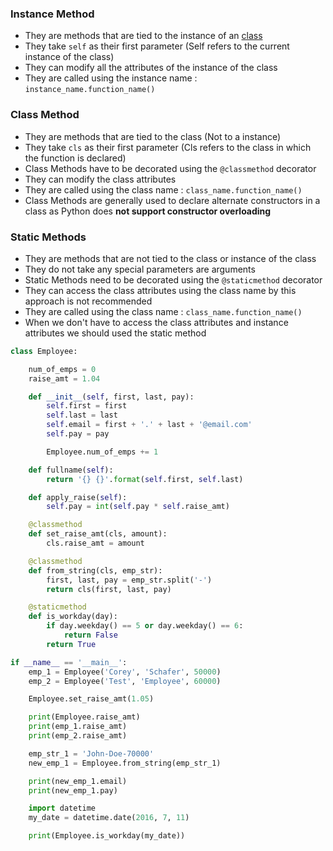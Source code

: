 ### Instance Method

* They are methods that are tied to the instance of an [class](Python%20Classes.md)
* They take `self` as their first parameter (Self refers to the current instance of the class)
* They can modify all the attributes of the instance of the class
* They are called using the instance name : `instance_name.function_name()`

### Class Method

* They are methods that are tied to the class (Not to a instance)
* They take `cls` as their first parameter (Cls refers to the class in which the function is declared)
* Class Methods have to be decorated using the `@classmethod` decorator
* They can modify the class attributes
* They are called using the class name : `class_name.function_name()`
* Class Methods are generally used to declare alternate constructors in a class as Python does **not support constructor overloading**

### Static Methods

* They are methods that are not tied to the class or instance of the class
* They do not take any special parameters are arguments
* Static Methods need to be decorated using the `@staticmethod` decorator
* They can access the class attributes using the class name by this approach is not recommended
* They are called using the class name : `class_name.function_name()`
* When we don't have to access the class attributes and instance attributes we should used the static method

````python
class Employee:

    num_of_emps = 0
    raise_amt = 1.04

    def __init__(self, first, last, pay):
        self.first = first
        self.last = last
        self.email = first + '.' + last + '@email.com'
        self.pay = pay

        Employee.num_of_emps += 1

    def fullname(self):
        return '{} {}'.format(self.first, self.last)

    def apply_raise(self):
        self.pay = int(self.pay * self.raise_amt)

    @classmethod
    def set_raise_amt(cls, amount):
        cls.raise_amt = amount

    @classmethod
    def from_string(cls, emp_str):
        first, last, pay = emp_str.split('-')
        return cls(first, last, pay)

    @staticmethod
    def is_workday(day):
        if day.weekday() == 5 or day.weekday() == 6:
            return False
        return True

if __name__ == '__main__':
	emp_1 = Employee('Corey', 'Schafer', 50000)
	emp_2 = Employee('Test', 'Employee', 60000)

	Employee.set_raise_amt(1.05)

	print(Employee.raise_amt)
	print(emp_1.raise_amt)
	print(emp_2.raise_amt)

	emp_str_1 = 'John-Doe-70000'
	new_emp_1 = Employee.from_string(emp_str_1)

	print(new_emp_1.email)
	print(new_emp_1.pay)

	import datetime
	my_date = datetime.date(2016, 7, 11)

	print(Employee.is_workday(my_date))
````
